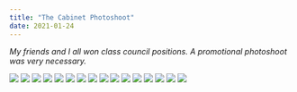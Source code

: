 ```yaml
---
title: "The Cabinet Photoshoot"
date: 2021-01-24
---
```

_My friends and I all won class council positions. A promotional photoshoot was very necessary._

![](/assets/the-cabinet/DSC00288.jpg)
![](/assets/the-cabinet/DSC00292.jpg)
![](/assets/the-cabinet/DSC00300.jpg)
![](/assets/the-cabinet/DSC00301.jpg)
![](/assets/the-cabinet/DSC00310.jpg)
![](/assets/the-cabinet/DSC00316.jpg)
![](/assets/the-cabinet/DSC00337.jpg)
![](/assets/the-cabinet/DSC00341.jpg)
![](/assets/the-cabinet/DSC00344.jpg)
![](/assets/the-cabinet/DSC00354.jpg)
![](/assets/the-cabinet/DSC00360.jpg)
![](/assets/the-cabinet/DSC00370.jpg)
![](/assets/the-cabinet/DSC00374.jpg)
![](/assets/the-cabinet/DSC00384.jpg)
![](/assets/the-cabinet/DSC00388.jpg)
![](/assets/the-cabinet/DSC00414.jpg)
